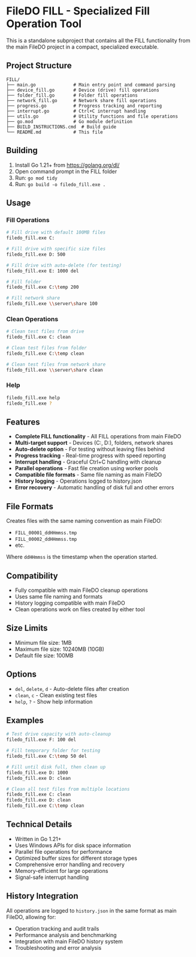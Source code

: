 # FileDO FILL - Specialized Fill Operation Tool

This is a standalone subproject that contains all the FILL functionality from the main FileDO project in a compact, specialized executable.

## Project Structure

```
FILL/
├── main.go              # Main entry point and command parsing
├── device_fill.go       # Device (drive) fill operations
├── folder_fill.go       # Folder fill operations  
├── network_fill.go      # Network share fill operations
├── progress.go          # Progress tracking and reporting
├── interrupt.go         # Ctrl+C interrupt handling
├── utils.go             # Utility functions and file operations
├── go.mod               # Go module definition
├── BUILD_INSTRUCTIONS.cmd  # Build guide
└── README.md            # This file
```

## Building

1. Install Go 1.21+ from https://golang.org/dl/
2. Open command prompt in the FILL folder
3. Run: `go mod tidy`
4. Run: `go build -o filedo_fill.exe .`

## Usage

### Fill Operations

```bash
# Fill drive with default 100MB files
filedo_fill.exe C:

# Fill drive with specific size files
filedo_fill.exe D: 500

# Fill drive with auto-delete (for testing)
filedo_fill.exe E: 1000 del

# Fill folder
filedo_fill.exe C:\temp 200

# Fill network share
filedo_fill.exe \\server\share 100
```

### Clean Operations

```bash
# Clean test files from drive
filedo_fill.exe C: clean

# Clean test files from folder
filedo_fill.exe C:\temp clean

# Clean test files from network share
filedo_fill.exe \\server\share clean
```

### Help

```bash
filedo_fill.exe help
filedo_fill.exe ?
```

## Features

- **Complete FILL functionality** - All FILL operations from main FileDO
- **Multi-target support** - Devices (C:, D:), folders, network shares
- **Auto-delete option** - For testing without leaving files behind
- **Progress tracking** - Real-time progress with speed reporting
- **Interrupt handling** - Graceful Ctrl+C handling with cleanup
- **Parallel operations** - Fast file creation using worker pools
- **Compatible file formats** - Same file naming as main FileDO
- **History logging** - Operations logged to history.json
- **Error recovery** - Automatic handling of disk full and other errors

## File Formats

Creates files with the same naming convention as main FileDO:
- `FILL_00001_ddHHmmss.tmp`
- `FILL_00002_ddHHmmss.tmp`
- etc.

Where `ddHHmmss` is the timestamp when the operation started.

## Compatibility

- Fully compatible with main FileDO cleanup operations
- Uses same file naming and formats
- History logging compatible with main FileDO
- Clean operations work on files created by either tool

## Size Limits

- Minimum file size: 1MB
- Maximum file size: 10240MB (10GB)
- Default file size: 100MB

## Options

- `del`, `delete`, `d` - Auto-delete files after creation
- `clean`, `c` - Clean existing test files
- `help`, `?` - Show help information

## Examples

```bash
# Test drive capacity with auto-cleanup
filedo_fill.exe F: 100 del

# Fill temporary folder for testing
filedo_fill.exe C:\temp 50 del

# Fill until disk full, then clean up
filedo_fill.exe D: 1000
filedo_fill.exe D: clean

# Clean all test files from multiple locations
filedo_fill.exe C: clean
filedo_fill.exe D: clean
filedo_fill.exe C:\temp clean
```

## Technical Details

- Written in Go 1.21+
- Uses Windows APIs for disk space information
- Parallel file operations for performance
- Optimized buffer sizes for different storage types
- Comprehensive error handling and recovery
- Memory-efficient for large operations
- Signal-safe interrupt handling

## History Integration

All operations are logged to `history.json` in the same format as main FileDO, allowing for:
- Operation tracking and audit trails
- Performance analysis and benchmarking
- Integration with main FileDO history system
- Troubleshooting and error analysis